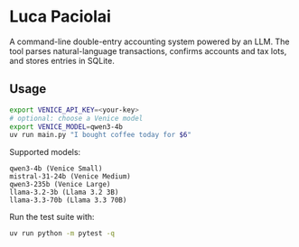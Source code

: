 # Luca Paciolai

A command-line double-entry accounting system powered by an LLM. The tool parses natural-language transactions, confirms accounts and tax lots, and stores entries in SQLite.

## Usage

```bash
export VENICE_API_KEY=<your-key>
# optional: choose a Venice model
export VENICE_MODEL=qwen3-4b
uv run main.py "I bought coffee today for $6"
```

Supported models:

```
qwen3-4b (Venice Small)
mistral-31-24b (Venice Medium)
qwen3-235b (Venice Large)
llama-3.2-3b (Llama 3.2 3B)
llama-3.3-70b (Llama 3.3 70B)
```

Run the test suite with:

```bash
uv run python -m pytest -q
```

